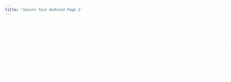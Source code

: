 ```yaml
---
title: 'Secure Your Android Page 1'
---
```


<div class="" markdown="1" style="height: 540px; width: 960px; background-image: url('/user/pages/12.secure-your-android-page-1/secureyourandroid.png'); background-repeat: norepeat norepeat; background-size: auto auto;" >

<div>
     <!--- spacer div -->
</div>
<div style="font-family:Arial; color:white; font-size:14px;" markdown="1"> 
✔ USE A PIN PASSCODE. NEVER USE TOUCH ID. As a Touch ID can be compromised. Make your PIN strong and at least 8 digits. You can find this for Androids under Settings → Personal → Security → Screen Lock.

✔ ENCRYPT AND BACK UP YOUR PHONE. This is automatic with recent versions of Androids. If your device uses Android version 4.0 or newer, you should verify that device encryption is turned on. This can be done in Settings → Personal → Security → Encryption. If it is not follow the steps to encrypt. But just make sure that before starting the encryption process you back up your data, ensure the phone is fully charged and plugged into a power source.
 
✔ SET YOUR SCREEN TO LOCK WHEN NOT UN USE. We recommend that you chose a short amount of time that does not drive you crazy. We use anywhere from 30 sec to a minute. In Android you can find that in  Settings → Personal → Security → Screen Lock. 

✔ CLEAR YOUR MESSAGE THREADS FREQUENTLY You’ll find this option in your message screen. If your phone is confiscated they can compel you to open it, sensitive content can be exposed from your message history.
</div>